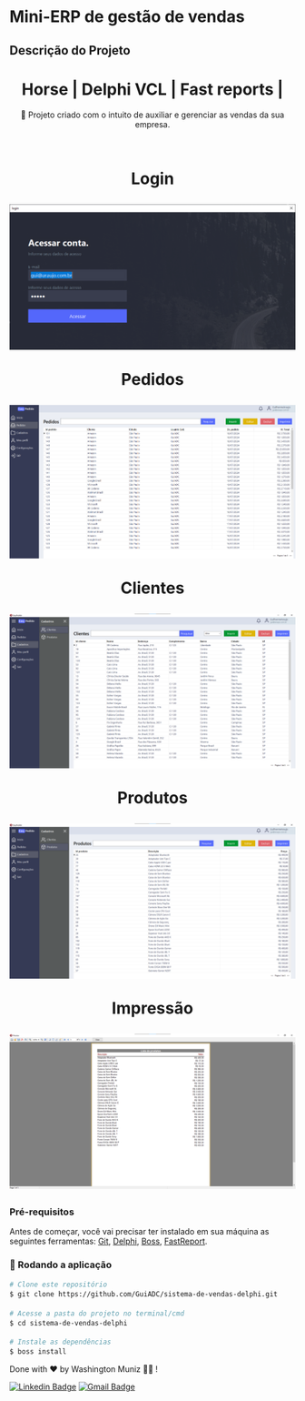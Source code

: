 # Mini-ERP de gestão de vendas

## Descrição do Projeto

<p align="center"></p>
<h1 align="center">
    <a> Horse |</a> 
    <a> Delphi VCL |</a>
    <a> Fast reports |</a>    
</h1>
<p align="center">🚀 Projeto criado com o intuito de auxiliar e gerenciar as vendas da sua empresa.</p>
<br>
<h1 align="center">

  <p>Login</p>
  <img alt="Welcome" title="Welcome" src="./assets/login.png" />    
  
  <p>Pedidos</p>
  <img alt="Welcome" title="Welcome" src="./assets/pedidos.png" />
  
  <p>Clientes</p>  
  <img alt="Menu" title="Menu" src="./assets/clientes.png" />
  
  <p>Produtos</p>  
  <img alt="Order" title="Order" src="./assets/produtos.png" />
  
  <p>Impressão</p>
  <img alt="Address" title="Address" src="./assets/impressao.png" />
</h1>

### Pré-requisitos

Antes de começar, você vai precisar ter instalado em sua máquina as seguintes ferramentas:
[Git](https://git-scm.com), [Delphi](https://www.embarcadero.com/br/products/delphi/starter), [Boss](https://github.com/HashLoad/boss), [FastReport](https://www.fast-report.com/downloads/fast-report-vcl).

### 🎲 Rodando a aplicação

```bash
# Clone este repositório
$ git clone https://github.com/GuiADC/sistema-de-vendas-delphi.git

# Acesse a pasta do projeto no terminal/cmd
$ cd sistema-de-vendas-delphi

# Instale as dependências
$ boss install
```


Done with ❤️ by Washington Muniz 👋🏽 !

[![Linkedin Badge](https://img.shields.io/badge/-GuilhermeAraujo-blue?style=flat-square&logo=Linkedin&logoColor=white&link=https://www.linkedin.com/in/juniorwmr/)](https://www.linkedin.com/in/guilhermeadc/)
[![Gmail Badge](https://img.shields.io/badge/Microsoft_Outlook-0078D4?style=flat-square&logo=microsoft-outlook&logoColor=white&link=mailto:gui-arujo@outlook.com)](mailto:gui-arujo@outlook.com)
